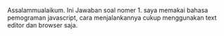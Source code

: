 Assalammualaikum.
Ini Jawaban soal nomer 1.
saya memakai bahasa pemograman javascript, cara menjalankannya cukup menggunakan text editor dan browser saja.
